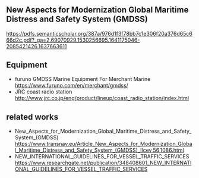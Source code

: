 # 
## New Aspects for Modernization Global Maritime Distress and Safety System (GMDSS)
<https://pdfs.semanticscholar.org/387a/976d1f3f78bb7c1e306f20a376d65c666d2c.pdf?_ga=2.69070929.1530256695.1641175046-2085421426.1637663611>

## Equipment
- furuno GMDSS Marine Equipment For Merchant Marine
<https://www.furuno.com/en/merchant/gmdss/>
- JRC coast radio station
<http://www.jrc.co.jp/eng/product/lineup/coast_radio_station/index.html>

## related works
- New_Aspects_for_Modernization_Global_Maritime_Distress_and_Safety_System_(GMDSS)
<https://www.transnav.eu/Article_New_Aspects_for_Modernization_Global_Maritime_Distress_and_Safety_System_(GMDSS)_Ilcev,56,1086.html>
- NEW_INTERNATIONAL_GUIDELINES_FOR_VESSEL_TRAFFIC_SERVICES
<https://www.researchgate.net/publication/348408601_NEW_INTERNATIONAL_GUIDELINES_FOR_VESSEL_TRAFFIC_SERVICES>
